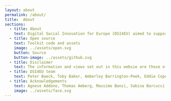 ```yaml
---
layout: about
permalink: /about/
title:  About
sections:
  - title: About
    text: Digital Social Innovation for Europe (DSI4EU) aimed to support the growing network of projects providing a bottom-up approach to tech development for social good. To achieve this goal DSI4EU created the digitalsocial.eu platform, which showcases organisations and case studies, helps to identify funding and support opportunities and DSI-related events, releases all open data and visualizations tools to help understand and analyse the DSI networks. Alongside the digitalsocial.eu platform, the DSI4EU project developed a research on what the DSI landscape in Europe looks like, understanding routes to growth and scale; it developed a set of policy recommendations to support DSI. Finally, by holding a number of events and an experimental programme across Europe to bring together the DSI community, the project aimed at aggregating knowledge and tools to support digital social innovators, especially those involved in the open hardware movement. The Digital Social Innovation toolkit is the result of this last project activity, an experimental programme that, from April 2016 to May 2017 involved makers, researchers, practitioners in workshops, talks and online meet-ups in which they collaborated with us to understand how open hardware and maker projects scale, taking into account societal and community good as a parameter.   
  - title: Open source
    text: Toolkit code and assets
    image: ../assets/open.svg
    button: Source
    button-image: ../assets/github.svg
  - title: Disclaimer
    text: The information and views set out in this websie are those of the author(s) and do not necessarily reflect the official opinion of the Commission. The Commission does not guarantee the accuracy of the data included in this study. Neither the Commission nor any person acting on the Commission’s behalf may be held responsible for the use which may be made of the information contained therein. Grant agreement no 688192. This work is licensed under a Creative Commons Attribution NonCommercial ShareAlike 4.0 International License unless otherwise stated.
  - title: DSI4EU team
    text: Peter Baeck, Toby Baker, Amberley Barrington-Peek, Eddie Copeland, Gijs Boerwinkel, Gail Dawes, Frank Kresin, Job Spierings, Marleen Stikker, Matt Stokes, Daniel Pettifer, Matteo Loglio, Valentina Meldi, Cristina Mauri, Zoe Romano, Serena Cangiano
  - title: Acknowledgements
    text: Agnese Addone, Thomas Amberg, Massimo Banzi, Sabina Barcucci, Devoldere Bart, Greg Bernarda, Rajashekhar Bijja, Pramal Biswa, Yana Boeva, Valeria Borsotti, Paul Bristow, Stine Broen, Carmen Bruno, Marita Canina, Abhiruchi Chhikara, Gaia Colantonio, David Cuartielles, Tomas De Groote, Arnoud de Jong, Elena Deambrogio, Monica Del Basso, Jaromil Denis Roio, Lieza Dessein, Daniel Dobos, Anita Donna Bianco, Eszter Fakasz, Isabel Farina, Federico Ferretti, Paul Alexandre Fournier, Silvia Galfo, Pablo Garcia, Fanny Giordano, Serena Giulini, Daphna Glaubert, Nathalie Goethals, Davide Gomba, Valeria Graziano, David Green, Eman Haioty, Luc Hanneuse, Mikkel Holst, Irene Ingardi, Philip Koenig, TeeKay Kreissig, Frank Kresin, Bernard Lamon, Fiorenza Lipparini, Simon Lullin, Thomas Maillart, Dario Marmo, Simona Maschi, Maria Menendez Blanco, Massimo Menichinelli, Francesca Mereu, Max Munnecke, Edouard Naz, Susana Nascimento, Asger Nørregård Rasmussen, Abir Oreibi, Antonella Passani, Pasquale Pellegrino, Mirco Piccin, Alexandre Pólvora, Giovannni Profeta, Aruna Raman, Raffaella Rovida, Kavitha Sairam, Julian Salazar, Ilaria Scarpellini, Valentino Schio, Gowtham Selvaraj, Anna Seravalli, Anna Sienicka, Augustin Solioz, Alessandro Squatrito, Tuggle Ra-chel, Rachel Uwa, Christian Villum, Analisa Winther, Sopio Zheng
    image: ../assets/face.svg
---
```

